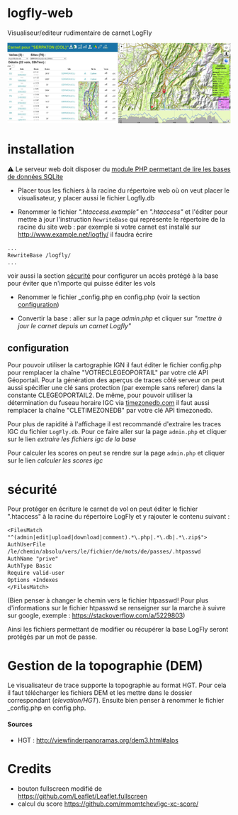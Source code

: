 # logfly-web
Visualiseur/editeur rudimentaire de carnet LogFly

![alt text](https://github.com/spasutto/logfly-web/blob/main/img/mainscreen.jpg?raw=true)

# installation
:warning: Le serveur web doit disposer du [module PHP permettant de lire les bases de données SQLite](https://www.php.net/manual/fr/book.sqlite3.php)

 - Placer tous les fichiers à la racine du répertoire web où on veut placer le visualisateur, y placer aussi le fichier Logfly.db

 - Renommer le fichier _".htaccess.example"_ en _".htaccess"_ et l'éditer pour mettre à jour l'instruction `RewriteBase` qui représente le répertoire de la racine du site web : par exemple si votre carnet est installé sur http://www.example.net/logfly/ il faudra écrire
```ApacheConf
...
RewriteBase /logfly/
...
```
voir aussi la section [sécurité](#sécurité) pour configurer un accès protégé à la base pour éviter que n'importe qui puisse éditer les vols

 - Renommer le fichier _config.php en config.php (voir la section [configuration](#configuration))

 - Convertir la base : aller sur la page _admin.php_ et cliquer sur *"mettre à jour le carnet depuis un carnet Logfly"*

## configuration

Pour pouvoir utiliser la cartographie IGN il faut éditer le fichier config.php pour remplacer la chaîne "VOTRECLEGEOPORTAIL" par votre clé API Géoportail. Pour la génération des aperçus de traces côté serveur on peut aussi spécifier une clé sans protection (par exemple sans referer) dans la constante CLEGEOPORTAIL2.
De même, pour pouvoir utiliser la détermination du fuseau horaire IGC via [timezonedb.com](https://timezonedb.com/) il faut aussi remplacer la chaîne "CLETIMEZONEDB" par votre clé API timezonedb.

Pour plus de rapidité à l'affichage il est recommandé d'extraire les traces IGC du fichier `LogFly.db`. Pour ce faire aller sur la page `admin.php` et cliquer sur le lien _extraire les fichiers igc de la base_

Pour calculer les scores on peut se rendre sur la page `admin.php` et cliquer sur le lien _calculer les scores igc_

# sécurité
Pour protéger en écriture le carnet de vol on peut éditer le fichier ".htaccess" à la racine du répertoire LogFly et y rajouter le contenu suivant :
```ApacheConf
<FilesMatch "^(admin|edit|upload|download|comment).*\.php|.*\.db|.*\.zip$">
AuthUserFile /le/chemin/absolu/vers/le/fichier/de/mots/de/passes/.htpasswd
AuthName "prive"
AuthType Basic
Require valid-user
Options +Indexes
</FilesMatch>
```
(Bien penser à changer le chemin vers le fichier htpasswd! Pour plus d'informations sur le fichier htpasswd se renseigner sur la marche à suivre sur google, exemple : https://stackoverflow.com/a/5229803)

Ainsi les fichiers permettant de modifier ou récupérer la base LogFly seront protégés par un mot de passe.

# Gestion de la topographie (DEM)
Le visualisateur de trace supporte la topographie au format HGT. Pour cela il faut télécharger les fichiers DEM et les mettre dans le dossier correspondant (_elevation/HGT_). Ensuite bien penser à renommer le fichier _config.php en config.php.

#### Sources
 - HGT : http://viewfinderpanoramas.org/dem3.html#alps

# Credits
 - bouton fullscreen modifié de https://github.com/Leaflet/Leaflet.fullscreen
 - calcul du score https://github.com/mmomtchev/igc-xc-score/


